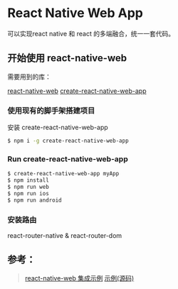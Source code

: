 # React Native Web App

可以实现react native 和 react 的多端融合，统一一套代码。

## 开始使用 react-native-web

需要用到的库：

[react-native-web](https://github.com/necolas/react-native-web)
[create-react-native-web-app](https://github.com/orYoffe/create-react-native-web-app)


### 使用现有的脚手架搭建项目

安装 create-react-native-web-app

```sh
$ npm i -g create-react-native-web-app
```

### Run create-react-native-web-app <project-directory>

```sh
$ create-react-native-web-app myApp
$ npm install
$ npm run web
$ npm run ios
$ npm run android
```
### 安装路由

react-router-native & react-router-dom

## 参考：

> [react-native-web 集成示例](https://react-native-training.github.io/react-native-elements/blog/2018/12/13/react-native-web.html#implement-withheader)
> [示例(源码)](https://github.com/haruelrovix/gitphone)
